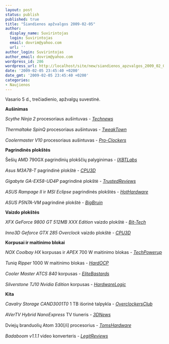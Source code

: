 ```yaml
---
layout: post
status: publish
published: true
title: "Šiandienos apžvalgos 2009-02-05"
author:
  display_name: Suvirintojas
  login: Suvirintojas
  email: dovrim@yahoo.com
  url: ''
author_login: Suvirintojas
author_email: dovrim@yahoo.com
wordpress_id: 286
wordpress_url: http://localhost/site/new/siandienos_apzvalgos_2009_02_05/
date: '2009-02-05 23:45:40 +0200'
date_gmt: '2009-02-05 23:45:40 +0200'
categories:
- Naujienos
---
```

<p>Vasario 5 d., trečiadienio, apžvalgų suvestinė.</p>
<p><b>Aušinimas</b></p>
<p><i>Scythe Ninja 2</i> procesoriaus aušintuvas - <i><a class="ns" href="http://www.technews.lt/tekstas/Scythe_Ninja_2.html;;">Technews</a></i><br />
<br /><i>Thermaltake SpinQ</i> procesoriaus aušintuvas - <i><a class="ns" href="http://www.tweaktown.com/reviews/1739/thermaltake_spinq_cpu_cooler/index.html">TweakTown</a></i><br />
<br /><i>Coolermaster V10</i> procesoriaus aušintuvas - <i><a class="ns" href="http://www.pro-clockers.com/reviews/?id=142">Pro-Clockers</a></i></p>
<p><b>Pagrindinės plokštės</b></p>
<p>Šešių AMD 790GX pagrindinių plokščių palyginimas - <i><a class="ns" href="http://ixbtlabs.com/articles3/mainboard/roundup-790gx-p1.html">IXBTLabs</a></i><br />
<br /><i>Asus M3A78-T</i> pagrindinė plokštė - <i><a class="ns" href="http://www.cpu3d.com/review/7161-1/asus-m3a78-t-am2-motherboard/introduction.html">CPU3D</a></i><br />
<br /><i>Gigabyte GA-EX58-UD4P</i> pagrindinė plokštė - <i><a class="ns" href="http://www.trustedreviews.com/motherboards/review/2009/02/05/Gigabyte-GA-EX58-UD4P/p1">TrustedReviews</a></i><br />
<br /><i>ASUS Rampage II</i> ir <i>MSI Eclipse</i> pagrindinės plokštės - <i><a class="ns" href="http://hothardware.com/News/ASUS-Rampage-II-Extreme-vs-MSI-Eclipse/">HotHardware</a></i><br />
<br /><i>ASUS P5N7A-VM</i> pagrindinė plokštė - <i><a class="ns" href="http://www.bigbruin.com/2009/asusp5n7a_1">BigBruin</a></i></p>
<p><b>Vaizdo plokštės</b></p>
<p><i>XFX GeForce 9800 GT 512MB XXX Edition</i> vaizdo plokštė - <i><a class="ns" href="http://www.bit-tech.net/hardware/graphics/2009/02/05/xfx-geforce-9800-gt-xxx-edition-review/1">Bit-Tech</a></i><br />
<br /><i>Inno3D Geforce GTX 285 Overclock</i> vaizdo plokštė - <i><a class="ns" href="http://www.cpu3d.com/review/6986-1/inno3d-geforce-gtx-285-overclock-1gb-ddr3/introduction.html">CPU3D</a></i></p>
<p><b>Korpusai ir maitinimo blokai</b></p>
<p><i>NOX Coolbay HX</i> korpusas ir <i>APEX</i> 700 W maitinimo blokas - <i><a class="ns" href="http://www.techpowerup.com/reviews/NOX/Coolbay_HX_APEX_700W/">TechPowerup</a></i><br />
<br /><i>Tuniq Ripper</i> 1000 W maitinimo blokas - <i><a class="ns" href="http://enthusiast.hardocp.com/article.html?art=MTYwMSwxLCxoZW50aHVzaWFzdA==">HardOCP</a></i><br />
<br /><i>Cooler Master ATCS 840</i> korpusas - <i><a class="ns" href="http://www.elitebastards.com/cms/index.php?option=com_content&task=view&id=681&Itemid=27">EliteBastards</a></i><br />
<br /><i>Silverstone TJ10 Nvidia Edition</i> korpusas - <i><a class="ns" href="http://www.hardwarelogic.com/news/135/ARTICLE/5694/2009-02-05.html">HardwareLogic</a></i></p>
<p><b>Kita</b></p>
<p><i>Cavalry Storage CAND3001T0</i> 1 TB išorinė talpykla - <i><a class="ns" href="http://www.overclockersclub.com/reviews/cavalry_cand3001t0/">OverclockersClub</a></i><br />
<br /><i>AVerTV Hybrid NanoExpress</i> TV tiuneris - <i><a class="ns" href="http://www.3dnews.ru/digital/avertv_hybrid_nanoexpress/">3DNews</a></i><br />
<br />Dviejų branduolių Atom 330[/i] procesorius - <i><a class="ns" href="http://www.tomshardware.com/reviews/dual-core-atom-330,2141.html">TomsHardware</a></i><br />
<br /><i>Badaboom v1.1.1</i> video konverteris - <i><a class="ns" href="http://www.legitreviews.com/article/895/1/">LegitReviews</a></i><br /></p>
